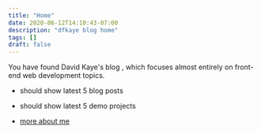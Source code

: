 ```yaml
---
title: "Home"
date: 2020-06-12T14:10:43-07:00
description: "dfkaye blog home"
tags: []
draft: false
---
```


You have found David Kaye's blog , which focuses almost entirely on front-end web development topics.

+ should show latest 5 blog posts

+ should show latest 5 demo projects

+ [more about me](/about/)
